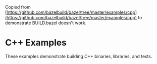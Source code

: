 Copied from [https://github.com/bazelbuild/bazel/tree/master/examples/cpp](https://github.com/bazelbuild/bazel/tree/master/examples/cpp) to demonstrate BUILD.bazel doesn't work.

# C++ Examples

These examples demonstrate building C++ binaries, libraries, and tests.
